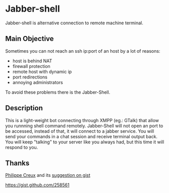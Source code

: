 # Jabber-shell
 Jabber-shell is alternative connection to remote machine terminal.
 
## Main Objective
Sometimes you can not reach an ssh ip:port of an host by a lot of reasons:

* host is behind NAT
* firewall protection
* remote host with dynamic ip
* port redirections
* annoying administrators
  
To avoid these problems there is the Jabber-Shell.
 
## Description
This is a light-weight bot connecting through XMPP (eg.: GTalk) that allow you runnning shell command remotely.
Jabber-Shell will not open an port to be accessed, instead of that, it will connect to a jabber service.
You will send your commands in a chat session and receive terminal output back.
You will keep "talking" to your server like you always had, but this time it will respond to you.

## Thanks
 [Philippe Creux](http://github.com/pcreux) and its [suggestion on gist](https://gist.github.com/pcreux)
 
 https://gist.github.com/258561